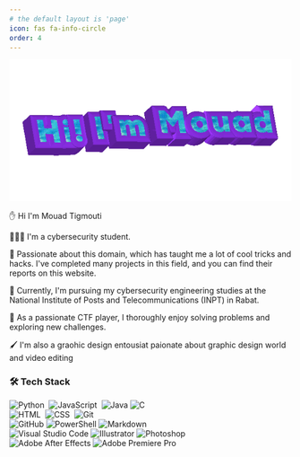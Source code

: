 ```yaml
---
# the default layout is 'page'
icon: fas fa-info-circle
order: 4
---
```


![Hi](/media/About%20me/mouad2.gif)

✋ Hi I'm Mouad Tigmouti

🧑🏻‍💻 I'm a cybersecurity student.

🔐 Passionate about this domain, which has taught me a lot of cool tricks and hacks. I've completed many projects in this field, and you can find their reports on this website.

🏫 Currently, I'm pursuing my cybersecurity engineering studies at the National Institute of Posts and Telecommunications (INPT) in Rabat.

🚩 As a passionate CTF player, I thoroughly enjoy solving problems and exploring new challenges.

🖌️ I'm also a graohic design entousiat paionate about graphic design world and video editing 

### 🛠 Tech Stack

![Python](https://img.shields.io/badge/-python-5d34a5?style=for-the-badge&logo=python&logoColor=blue)&nbsp; 
![JavaScript](https://img.shields.io/badge/-JavaScript-5d34a5?style=for-the-badge&logo=javascript)&nbsp;
![Java](https://img.shields.io/badge/-Java-5d34a5?style=for-the-badge&logo=Java&logoColor=FFA518)
![C](https://img.shields.io/badge/-C-5d34a5?style=for-the-badge&logo=C&logoColor=A8B9CC)&nbsp;\
![HTML](https://img.shields.io/badge/-HTML-5d34a5?style=for-the-badge&logo=HTML5)&nbsp;
![CSS](https://img.shields.io/badge/-CSS-5d34a5?style=for-the-badge&logo=CSS3&logoColor=1572B6)&nbsp;
![Git](https://img.shields.io/badge/-Git-5d34a5?style=for-the-badge&logo=git)\
![GitHub](https://img.shields.io/badge/-GitHub-5d34a5?style=for-the-badge&logo=github)
![PowerShell](https://img.shields.io/badge/PowerShell-%235d34a5.svg?style=for-the-badge&logo=powershell&logoColor=white)
![Markdown](https://img.shields.io/badge/-Markdown-5d34a5?style=for-the-badge&logo=markdown)\
![Visual Studio Code](https://img.shields.io/badge/-Visual%20Studio%20Code-5d34a5?style=for-the-badge&logo=visual-studio-code&logoColor=007ACC)
![Illustrator](https://img.shields.io/badge/-Illustrator-5d34a5?style=for-the-badge&logo=adobe-illustrator)
![Photoshop](https://img.shields.io/badge/-Photoshop-5d34a5?style=for-the-badge&logo=adobe-photoshop)\
![Adobe After Effects](https://img.shields.io/badge/After%20Effects-5d34a5.svg?style=for-the-badge&logo=Adobe%20After%20Effects&logoColor=black)
![Adobe Premiere Pro](https://img.shields.io/badge/Adobe%20Premiere%20Pro-5d34a5.svg?style=for-the-badge&logo=Adobe%20Premiere%20Pro&logoColor=black)
